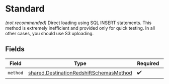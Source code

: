 # Standard

<i>(not recommended)</i> Direct loading using SQL INSERT statements. This method is extremely inefficient and provided only for quick testing. In all other cases, you should use S3 uploading.


## Fields

| Field                                                                                              | Type                                                                                               | Required                                                                                           | Description                                                                                        |
| -------------------------------------------------------------------------------------------------- | -------------------------------------------------------------------------------------------------- | -------------------------------------------------------------------------------------------------- | -------------------------------------------------------------------------------------------------- |
| `method`                                                                                           | [shared.DestinationRedshiftSchemasMethod](../../models/shared/destinationredshiftschemasmethod.md) | :heavy_check_mark:                                                                                 | N/A                                                                                                |